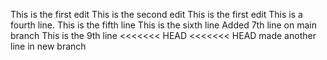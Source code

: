 This is the first edit
This is the second edit
This is the first edit
This is a fourth line.
This is the fifth line
This is the sixth line
Added 7th line on main branch
This is the 9th line
<<<<<<< HEAD
<<<<<<< HEAD
made another line in new branch

